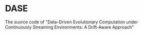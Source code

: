 # DASE
The suorce code of "Data-Driven Evolutionary Computation under Continuously Streaming Environments: A Drift-Aware Approach"

